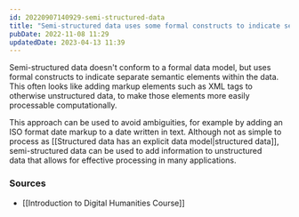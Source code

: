```yaml
---
id: 20220907140929-semi-structured-data
title: "Semi-structured data uses some formal constructs to indicate semantic elements"
pubDate: 2022-11-08 11:29
updatedDate: 2023-04-13 11:39
---
```


Semi-structured data doesn't conform to a formal data model, but uses formal constructs to indicate separate semantic elements within the data. This often looks like adding markup elements such as XML tags to otherwise unstructured data, to make those elements more easily processable computationally.

This approach can be used to avoid ambiguities, for example by adding an ISO format date markup to a date written in text. Although not as simple to process as [[Structured data has an explicit data model|structured data]], semi-structured data can be used to add information to unstructured data that allows for effective processing in many applications.

### Sources

- [[Introduction to Digital Humanities Course]]
